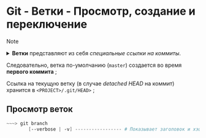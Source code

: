# Git - Ветки - Просмотр, создание и переключение

> [!NOTE]
> <details> <summary><b>Ветки</b> представляют из себя <i>специальные ссылки на коммиты</i>. </summary>
> 
> + **Полный идентификатор коммита**, на который ссылается ветка  
>   хранится (_какое-то время_) в `<PROJECT>/.git/refs/heads/<BRANCH>` ;
> + Коммит, на который ссылкается ветка, называется её **вершиной** ;
> + Сами коммиты имеют информацию о родительском коммите ;  
> </details>
>   
> Следовательно, ветка по-умолчанию (`master`) создается во время **первого коммита** ;
> 
> Ссылка на текущую ветку (в случае _detached HEAD_ на коммит) хранится в `<PROJECT>/.git/HEAD>` ;
> 

## Просмотр веток

```powershell
~~~> git branch
        [--verbose | -v] ----------------- # Показывает заголовок и хэш(7) вершины ветки ;
```
